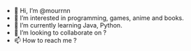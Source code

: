 - 👋 Hi, I’m @mourrnn
- 👀 I’m interested in programming, games, anime and books.
- 🌱 I’m currently learning Java, Python.
- 💞️ I’m looking to collaborate on ?
- 📫 How to reach me ?

<!---
mourrnn/mourrnn is a ✨ special ✨ repository because its `README.md` (this file) appears on your GitHub profile.
You can click the Preview link to take a look at your changes.
--->
